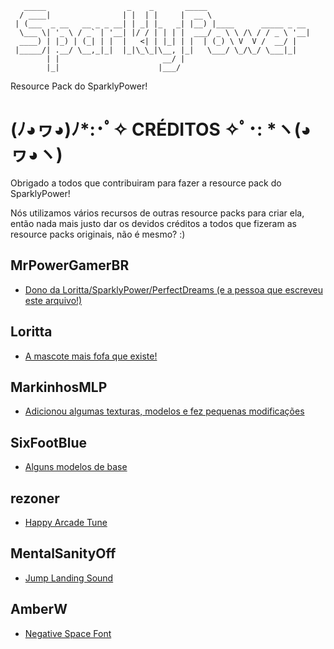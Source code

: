 ﻿```
   _____                  _    _       _____                       
  / ____|                | |  | |     |  __ \                      
 | (___  _ __   __ _ _ __| | _| |_   _| |__) |____      _____ _ __ 
  \___ \| '_ \ / _` | '__| |/ / | | | |  ___/ _ \ \ /\ / / _ \ '__|
  ____) | |_) | (_| | |  |   <| | |_| | |  | (_) \ V  V /  __/ |   
 |_____/| .__/ \__,_|_|  |_|\_\_|\__, |_|   \___/ \_/\_/ \___|_|   
        | |                       __/ |                            
        |_|                      |___/
```

Resource Pack do SparklyPower!

# (ﾉ◕ヮ◕)ﾉ*:･ﾟ✧ CRÉDITOS ✧ﾟ･: *ヽ(◕ヮ◕ヽ)

Obrigado a todos que contribuiram para fazer a resource pack do SparklyPower!

Nós utilizamos vários recursos de outras resource packs para criar ela,
então nada mais justo dar os devidos créditos a todos que fizeram as
resource packs originais, não é mesmo? :)

## MrPowerGamerBR
* [Dono da Loritta/SparklyPower/PerfectDreams (e a pessoa que escreveu este arquivo!)](https://mrpowergamerbr.com)

## Loritta
* [A mascote mais fofa que existe!](https://loritta.website)

## MarkinhosMLP
* [Adicionou algumas texturas, modelos e fez pequenas modificações](https://twitter.com/MarkisXzK)

## SixFootBlue
* [Alguns modelos de base](https://www.curseforge.com/minecraft/texture-packs/itembound-16x)

## rezoner
* [Happy Arcade Tune](https://opengameart.org/content/happy-arcade-tune)

## MentalSanityOff
* [Jump Landing Sound](https://opengameart.org/content/jump-landing-sound)

## AmberW
* [Negative Space Font](https://www.spigotmc.org/threads/negative-space-font-resource-pack.440952/)